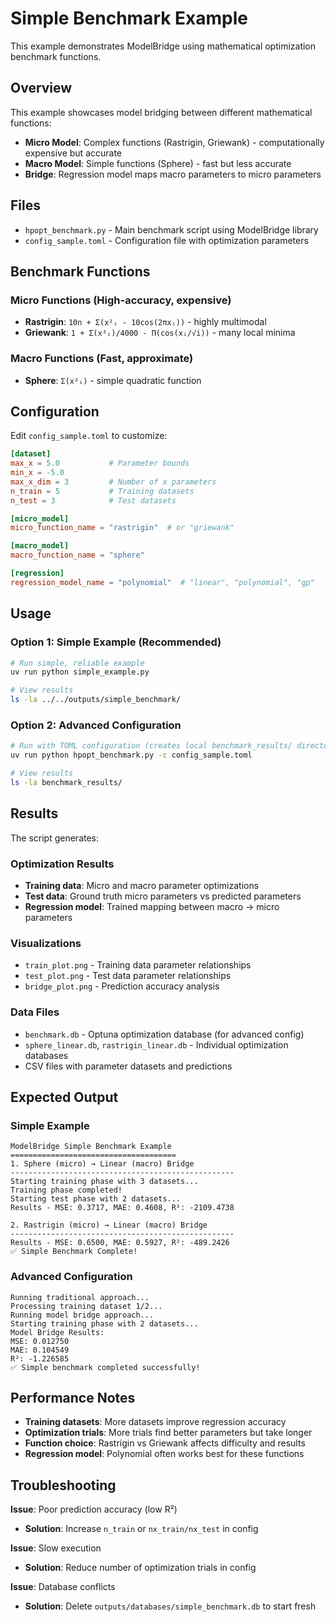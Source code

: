 # Simple Benchmark Example

This example demonstrates ModelBridge using mathematical optimization benchmark functions.

## Overview

This example showcases model bridging between different mathematical functions:
- **Micro Model**: Complex functions (Rastrigin, Griewank) - computationally expensive but accurate
- **Macro Model**: Simple functions (Sphere) - fast but less accurate
- **Bridge**: Regression model maps macro parameters to micro parameters

## Files

- `hpopt_benchmark.py` - Main benchmark script using ModelBridge library
- `config_sample.toml` - Configuration file with optimization parameters

## Benchmark Functions

### Micro Functions (High-accuracy, expensive)
- **Rastrigin**: `10n + Σ(x²ᵢ - 10cos(2πxᵢ))` - highly multimodal
- **Griewank**: `1 + Σ(x²ᵢ)/4000 - Π(cos(xᵢ/√i))` - many local minima

### Macro Functions (Fast, approximate)
- **Sphere**: `Σ(x²ᵢ)` - simple quadratic function

## Configuration

Edit `config_sample.toml` to customize:

```toml
[dataset]
max_x = 5.0           # Parameter bounds
min_x = -5.0
max_x_dim = 3         # Number of x parameters
n_train = 5           # Training datasets
n_test = 3            # Test datasets

[micro_model]
micro_function_name = "rastrigin"  # or "griewank"

[macro_model]
macro_function_name = "sphere"

[regression]
regression_model_name = "polynomial"  # "linear", "polynomial", "gp"
```

## Usage

### Option 1: Simple Example (Recommended)
```bash
# Run simple, reliable example
uv run python simple_example.py

# View results
ls -la ../../outputs/simple_benchmark/
```

### Option 2: Advanced Configuration
```bash
# Run with TOML configuration (creates local benchmark_results/ directory)
uv run python hpopt_benchmark.py -c config_sample.toml

# View results
ls -la benchmark_results/
```

## Results

The script generates:

### Optimization Results
- **Training data**: Micro and macro parameter optimizations
- **Test data**: Ground truth micro parameters vs predicted parameters
- **Regression model**: Trained mapping between macro → micro parameters

### Visualizations
- `train_plot.png` - Training data parameter relationships
- `test_plot.png` - Test data parameter relationships
- `bridge_plot.png` - Prediction accuracy analysis

### Data Files
- `benchmark.db` - Optuna optimization database (for advanced config)
- `sphere_linear.db`, `rastrigin_linear.db` - Individual optimization databases
- CSV files with parameter datasets and predictions

## Expected Output

### Simple Example
```
ModelBridge Simple Benchmark Example
=====================================
1. Sphere (micro) → Linear (macro) Bridge
--------------------------------------------------
Starting training phase with 3 datasets...
Training phase completed!
Starting test phase with 2 datasets...
Results - MSE: 0.3717, MAE: 0.4608, R²: -2109.4738

2. Rastrigin (micro) → Linear (macro) Bridge
--------------------------------------------------
Results - MSE: 0.6500, MAE: 0.5927, R²: -489.2426
✅ Simple Benchmark Complete!
```

### Advanced Configuration
```
Running traditional approach...
Processing training dataset 1/2...
Running model bridge approach...
Starting training phase with 2 datasets...
Model Bridge Results:
MSE: 0.012750
MAE: 0.104549
R²: -1.226585
✅ Simple benchmark completed successfully!
```

## Performance Notes

- **Training datasets**: More datasets improve regression accuracy
- **Optimization trials**: More trials find better parameters but take longer
- **Function choice**: Rastrigin vs Griewank affects difficulty and results
- **Regression model**: Polynomial often works best for these functions

## Troubleshooting

**Issue**: Poor prediction accuracy (low R²)
- **Solution**: Increase `n_train` or `nx_train/nx_test` in config

**Issue**: Slow execution
- **Solution**: Reduce number of optimization trials in config

**Issue**: Database conflicts
- **Solution**: Delete `outputs/databases/simple_benchmark.db` to start fresh
